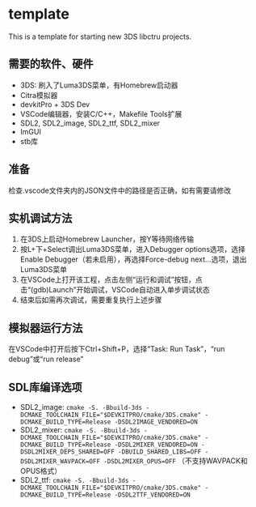 # template

This is a template for starting new 3DS libctru projects.

## 需要的软件、硬件
* 3DS: 刷入了Luma3DS菜单，有Homebrew启动器
* Citra模拟器
* devkitPro + 3DS Dev
* VSCode编辑器，安装C/C++，Makefile Tools扩展
* SDL2, SDL2_image, SDL2_ttf, SDL2_mixer
* ImGUI
* stb库

## 准备
检查.vscode文件夹内的JSON文件中的路径是否正确，如有需要请修改

## 实机调试方法
1. 在3DS上启动Homebrew Launcher，按Y等待网络传输
2. 按L+下+Select调出Luma3DS菜单，进入Debugger options选项，选择Enable Debugger（若未启用），再选择Force-debug next…选项，退出Luma3DS菜单
3. 在VSCode上打开该工程，点击左侧“运行和调试”按钮，点击“(gdb)Launch”开始调试，VSCode自动进入单步调试状态
4. 结束后如需再次调试，需要重复执行上述步骤

## 模拟器运行方法
在VSCode中打开后按下Ctrl+Shift+P，选择“Task: Run Task”，“run debug”或“run release”

## SDL库编译选项
* SDL2_image: `cmake -S. -Bbuild-3ds -DCMAKE_TOOLCHAIN_FILE="$DEVKITPRO/cmake/3DS.cmake" -DCMAKE_BUILD_TYPE=Release -DSDL2IMAGE_VENDORED=ON`
* SDL2_mixer: `cmake -S. -Bbuild-3ds -DCMAKE_TOOLCHAIN_FILE="$DEVKITPRO/cmake/3DS.cmake" -DCMAKE_BUILD_TYPE=Release -DSDL2MIXER_VENDORED=ON -DSDL2MIXER_DEPS_SHARED=OFF -DBUILD_SHARED_LIBS=OFF -DSDL2MIXER_WAVPACK=OFF -DSDL2MIXER_OPUS=OFF`
  （不支持WAVPACK和OPUS格式）
* SDL2_ttf: `cmake -S. -Bbuild-3ds -DCMAKE_TOOLCHAIN_FILE="$DEVKITPRO/cmake/3DS.cmake" -DCMAKE_BUILD_TYPE=Release -DSDL2TTF_VENDORED=ON`
